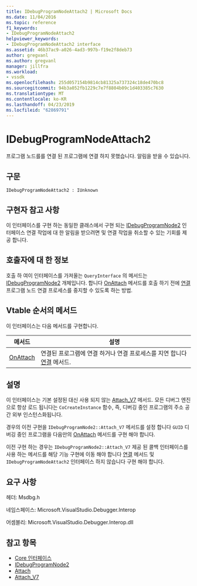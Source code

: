 ```yaml
---
title: IDebugProgramNodeAttach2 | Microsoft Docs
ms.date: 11/04/2016
ms.topic: reference
f1_keywords:
- IDebugProgramNodeAttach2
helpviewer_keywords:
- IDebugProgramNodeAttach2 interface
ms.assetid: 46b37ac9-a026-4ad3-997b-f19e2f8deb73
author: gregvanl
ms.author: gregvanl
manager: jillfra
ms.workload:
- vssdk
ms.openlocfilehash: 255d057154b9814cb81325a737324c18de470bc8
ms.sourcegitcommit: 94b3a052fb1229c7e7f8804b09c1d403385c7630
ms.translationtype: MT
ms.contentlocale: ko-KR
ms.lasthandoff: 04/23/2019
ms.locfileid: "62869791"
---
```

# <a name="idebugprogramnodeattach2"></a>IDebugProgramNodeAttach2
프로그램 노드를를 연결 된 프로그램에 연결 하지 못했습니다. 알림을 받을 수 있습니다.

## <a name="syntax"></a>구문

```
IDebugProgramNodeAttach2 : IUnknown
```

## <a name="notes-for-implementers"></a>구현자 참고 사항
 이 인터페이스를 구현 하는 동일한 클래스에서 구현 되는 [IDebugProgramNode2](../../../extensibility/debugger/reference/idebugprogramnode2.md) 인터페이스 연결 작업에 대 한 알림을 받으려면 및 연결 작업을 취소할 수 있는 기회를 제공 합니다.

## <a name="notes-for-callers"></a>호출자에 대 한 정보
 호출 하 여이 인터페이스를 가져올는 `QueryInterface` 의 메서드는 [IDebugProgramNode2](../../../extensibility/debugger/reference/idebugprogramnode2.md) 개체입니다. 합니다 [OnAttach](../../../extensibility/debugger/reference/idebugprogramnodeattach2-onattach.md) 메서드를 호출 하기 전에 [연결](../../../extensibility/debugger/reference/idebugengine2-attach.md) 프로그램 노드 연결 프로세스를 중지할 수 있도록 하는 방법.

## <a name="methods-in-vtable-order"></a>Vtable 순서의 메서드
 이 인터페이스는 다음 메서드를 구현합니다.

|메서드|설명|
|------------|-----------------|
|[OnAttach](../../../extensibility/debugger/reference/idebugprogramnodeattach2-onattach.md)|연결된 프로그램에 연결 하거나 연결 프로세스를 지연 합니다 [연결](../../../extensibility/debugger/reference/idebugengine2-attach.md) 메서드.|

## <a name="remarks"></a>설명
 이 인터페이스는 기본 설정된 대신 사용 되지 않는 [Attach_V7](../../../extensibility/debugger/reference/idebugprogramnode2-attach-v7.md) 메서드. 모든 디버그 엔진으로 항상 로드 됩니다는 `CoCreateInstance` 함수, 즉, 디버깅 중인 프로그램의 주소 공간 외부 인스턴스화됩니다.

 경우의 이전 구현을 `IDebugProgramNode2::Attach_V7` 메서드를 설정 합니다 `GUID` 디버깅 중인 프로그램을 다음만의 [OnAttach](../../../extensibility/debugger/reference/idebugprogramnodeattach2-onattach.md) 메서드를 구현 해야 합니다.

 이전 구현 하는 경우는 `IDebugProgramNode2::Attach_V7` 제공 된 콜백 인터페이스를 사용 하는 메서드를 해당 기능 구현에 이동 해야 합니다 [연결](../../../extensibility/debugger/reference/idebugengine2-attach.md) 메서드 및 `IDebugProgramNodeAttach2` 인터페이스 하지 않습니다 구현 해야 합니다.

## <a name="requirements"></a>요구 사항
 헤더: Msdbg.h

 네임스페이스: Microsoft.VisualStudio.Debugger.Interop

 어셈블리: Microsoft.VisualStudio.Debugger.Interop.dll

## <a name="see-also"></a>참고 항목
- [Core 인터페이스](../../../extensibility/debugger/reference/core-interfaces.md)
- [IDebugProgramNode2](../../../extensibility/debugger/reference/idebugprogramnode2.md)
- [Attach](../../../extensibility/debugger/reference/idebugengine2-attach.md)
- [Attach_V7](../../../extensibility/debugger/reference/idebugprogramnode2-attach-v7.md)